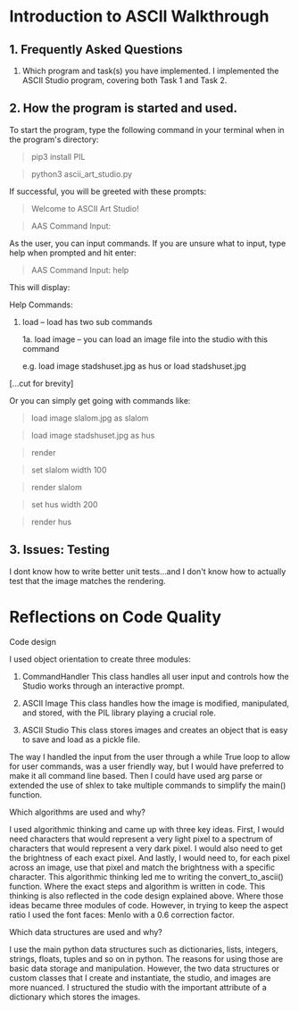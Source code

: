 # Introduction to ASCII Walkthrough

## 1. Frequently Asked Questions

1. Which program and task(s) you have implemented.
I implemented the ASCII Studio program, covering both Task 1 and Task 2.

## 2. How the program is started and used.

To start the program, type the following command in your terminal when in the program's directory:
>pip3 install PIL

>python3 ascii_art_studio.py

If successful, you will be greeted with these prompts:

>Welcome to ASCII Art Studio!

>AAS Command Input:

As the user, you can input commands. If you are unsure what to input, type help when prompted and hit enter:
>AAS Command Input: help

This will display:

Help Commands:
1. load – load has two sub commands

	1a. load image – you can load an image file into the studio with this command

	e.g. load image stadshuset.jpg as hus or load stadshuset.jpg

[...cut for brevity]

Or you can simply get going with commands like:

>load image slalom.jpg as slalom

>load image stadshuset.jpg as hus

>render

>set slalom width 100

>render slalom

>set hus width 200

>render hus

## 3. Issues: Testing

I dont know how to write better unit tests...and I don't know how to actually test that the image matches the rendering.


# Reflections on Code Quality

Code design

I used object orientation to create three modules:

1. CommandHandler
This class handles all user input and controls how the Studio works through an interactive prompt.

2. ASCII Image
This class handles how the image is modified, manipulated, and stored, with the PIL library playing a crucial role.

3. ASCII Studio
This class stores images and creates an object that is easy to save and load as a pickle file.

The way I handled the input from the user through a while True loop to allow for user commands, was a user friendly way, but I would have preferred to make it all command line based. Then I could have used arg parse or extended the use of shlex to take multiple commands to simplify the main() function.

Which algorithms are used and why?

I used algorithmic thinking and came up with three key ideas. First, I would need characters that would represent a very light pixel to a spectrum of characters that would represent a very dark pixel. I would also need to get the brightness of each exact pixel. And lastly, I would need to, for each pixel across an image, use that pixel and match the brightness with a specific character. This algorithmic thinking led me to writing the convert_to_ascii() function. Where the exact steps and algorithm is written in code. This thinking is also reflected in the code design explained above. Where those ideas became three modules of code. However, in trying to keep the aspect ratio I used the font faces: Menlo with a 0.6 correction factor.

Which data structures are used and why?

I use the main python data structures such as dictionaries, lists, integers, strings, floats, tuples and so on in python. The reasons for using those are basic data storage and manipulation. However, the two data structures or custom classes that I create and instantiate, the studio, and images are more nuanced. I structured the studio with the important attribute of a dictionary which stores the images.